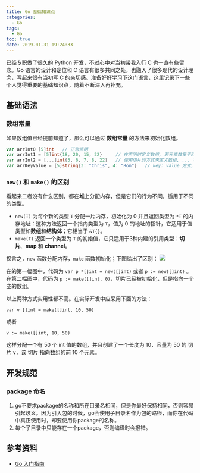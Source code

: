 ```yaml
---
title: Go 基础知识点
categories:
  - Go
tags:
  - Go
toc: true
date: 2019-01-31 19:24:33
---
```


已经专职做了很久的 Python 开发，不过心中对当初带我入行 C 也一直有些留恋。Go 语言的设计和定位和 C 语言有很多共同之处，也融入了很多现代的设计理念，写起来很有当初写 C 的亲切感。准备好好学习下这门语言，这里记录下一些个人觉得重要的基础知识点，随着不断深入再补充。
<!-- more -->

## 基础语法
### 数组常量
如果数组值已经提前知道了，那么可以通过 **数组常量** 的方法来初始化数组。
```go
var arrInt0 [5]int   // 正常声明  
var arrInt1 = [5]int{18, 20, 15, 22}     // 在声明时定义数组, 若元素数量不匹配, 可以忽略后面的元素
var arrInt2 = [...]int{5, 6, 7, 8, 22}   // 使用切片的方式来定义数组, ... 可省略
var arrKeyValue = [5]string{3: "Chris", 4: "Ron"}   // key: value 方式, 只有索引 3 和 4 被赋予实际的值, 其他元素都被设置为空的字符串
```

### `new()` 和 `make()` 的区别
看起来二者没有什么区别，都在**堆**上分配内存，但是它们的行为不同，适用于不同的类型。

- `new(T)` 为每个新的类型 `T` 分配一片内存，初始化为 0 并且返回类型为 `*T` 的内存地址：这种方法返回一个指向类型为 `T`，值为 0 的地址的指针，它适用于值类型如**数组**和**结构体**；它相当于 `&T{}`。
- `make(T)` 返回一个类型为 `T` 的初始值，它只适用于3种内建的引用类型：**切片**、**map** 和 **channel**。

换言之，`new` 函数分配内存，`make` 函数初始化；下图给出了区别：
![](https://darkreunion-1256611153.file.myqcloud.com/18-8-22/75616542.jpg)

在的第一幅图中，代码为 `var p *[]int = new([]int)` 或者 `p := new([]int)` 。在第二幅图中，代码为 `p := make([]int, 0)`，切片已经被初始化，但是指向一个空的数组。

以上两种方式实用性都不高。在实际开发中应采用下面的方法：
```
var v []int = make([]int, 10, 50)
```
或者
```
v := make([]int, 10, 50)
```
这样分配一个有 50 个 int 值的数组，并且创建了一个长度为 10，容量为 50 的 切片 v，该 切片 指向数组的前 10 个元素。


## 开发规范
### package 命名
1. go不要求package的名称和所在目录名相同，但是你最好保持相同，否则容易引起歧义。因为引入包的时候，go会使用子目录名作为包的路径，而你在代码中真正使用时，却要使用你package的名称。
2. 每个子目录中只能存在一个package，否则编译时会报错。


## 参考资料
- [Go 入门指南](https://go.fdos.me/)
